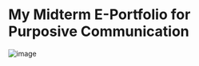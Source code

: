 # My Midterm E-Portfolio for Purposive Communication

![image](https://user-images.githubusercontent.com/68296049/193460853-dd1392a8-ce61-43c2-87d2-ec9e52a3c0a3.png)
